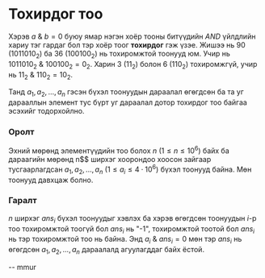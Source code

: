 Тохирдог тоо
============
Хэрэв $a \ \& \ b = 0$ буюу ямар нэгэн хоёр тооны битүүдийн $AND$ үйлдлийн хариу
тэг гардаг бол тэр хоёр тоог **тохирдог** гэж үзэе. Жишээ нь $90$ ($1011010_2$)
ба $36$ ($100100_2$) нь тохиромжтой тоонууд юм. Учир нь $1011010_2 \ \& \
100100_2 = 0_2$. Харин $3$ ($11_2$) болон $6$ ($110_2$) тохиромжгүй, учир нь
$11_2 \ \& \ 110_2 = 10_2$.

Танд $a_1, a_2, ... , a_n$ гэсэн бүхэл тоонуудын дараалал өгөгдсөн ба та уг
дарааллын элемент тус бүрт уг дараалал дотор тохирдог тоо байгаа эсэхийг
тодорхойлно.


### Оролт
Эхний мөрөнд элементүүдийн тоо болох $n$ ($1 ≤ n ≤ 10^6$) байх ба дараагийн
мөрөнд n$$ ширхэг хоорондоо хоосон зайгаар тусгаарлагдсан $a_1, a_2, ... ,a_n$
($1 ≤ a_i ≤ 4·10^6$) бүхэл тоонууд байна. Мөн тоонууд давхцаж болно.


### Гаралт
$n$ ширхэг $ans_i$ бүхэл тоонуудыг хэвлэх ба хэрэв өгөгдсөн тоонуудын $i$-р тоо
тохиромжтой тоогүй бол $ans_i$ нь "-1", тохиромжтой тоотой бол $ans_i$ нь тэр
тохиромжтой тоо нь байна. Энд $a_i \ \& \ ans_i = 0$ мөн тэр $ans_i$ нь өгөгдсөн
$a_1, a_2, ... , a_n$ дараалалд агуулагддаг байх ёстой.

-- mmur
